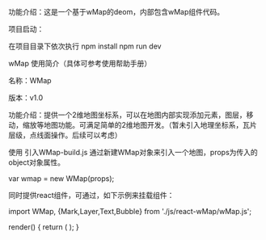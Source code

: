 
功能介绍：这是一个基于wMap的deom，内部包含wMap组件代码。

项目启动：

在项目目录下依次执行
 npm install
 npm run dev


wMap 使用简介（具体可参考使用帮助手册）

 名称：WMap
 
 版本：v1.0
 
 功能介绍：提供一个2维地图坐标系，可以在地图内部实现添加元素，图层，移动，缩放等地图功能。可满足简单的2维地图开发。（暂未引入地理坐标系，瓦片层级，点线面操作。后续可以考虑）


使用
   引入WMap-build.js 通过新建WMap对象来引入一个地图，props为传入的object对象属性。

   var wmap = new WMap(props);

   同时提供react组件，可通过，如下示例来挂载组件：

   import WMap, {Mark,Layer,Text,Bubble} from './js/react-wMap/wMap.js';

   render() {
           return (
               <WMap width={document.body.clientWidth} height={document.body.clientHeight} virtualHeight="1000" virtualWidth="1000" oy="931" fps="10" minZoom="10" maxZoom="1000" onload={this.onload} />
           );
   }

 
